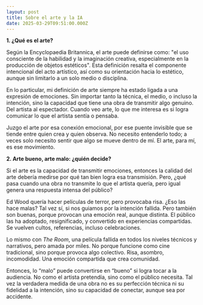 ```yaml
---
layout: post
title: Sobre el arte y la IA
date: 2025-03-29T09:51:00.000Z
---
```

**1. ¿Qué es el arte?**

Según la Encyclopaedia Britannica, el arte puede definirse como: "el uso consciente de la habilidad y la imaginación creativa, especialmente en la producción de objetos estéticos". Esta definición resalta el componente intencional del acto artístico, así como su orientación hacia lo estético, aunque sin limitarlo a un solo medio o disciplina.

En lo particular, mi definición de arte siempre ha estado ligada a una expresión de emociones. Sin importar tanto la técnica, el medio, o incluso la intención, sino la capacidad que tiene una obra de transmitir algo genuino. Del artista al espectador. Cuando veo arte, lo que me interesa es si logra comunicar lo que el artista sentía o pensaba. 

Juzgo el arte por esa conexión emocional, por ese puente invisible que se tiende entre quien crea y quien observa. No necesito entenderlo todo; a veces solo necesito sentir que algo se mueve dentro de mí. El arte, para mí, es ese movimiento.

**2. Arte bueno, arte malo: ¿quién decide?**

Si el arte es la capacidad de transmitir emociones, entonces la calidad del arte debería medirse por qué tan bien logra esa transmisión. Pero, ¿qué pasa cuando una obra no transmite lo que el artista quería, pero igual genera una respuesta intensa del público?

Ed Wood quería hacer películas de terror, pero provocaba risa. ¿Eso las hace malas? Tal vez sí, si nos guiamos por la intención fallida. Pero también son buenas, porque provocan una emoción real, aunque distinta. El público las ha adoptado, resignificado, y convertido en experiencias compartidas. Se vuelven cultos, referencias, incluso celebraciones.

Lo mismo con *The Room*, una película fallida en todos los niveles técnicos y narrativos, pero amada por miles. No porque funcione como cine tradicional, sino porque provoca algo colectivo. Risa, asombro, incomodidad. Una emoción compartida que crea comunidad.

Entonces, lo “malo” puede convertirse en “bueno” si logra tocar a la audiencia. No como el artista pretendía, sino como el público necesita. Tal vez la verdadera medida de una obra no es su perfección técnica ni su fidelidad a la intención, sino su capacidad de conectar, aunque sea por accidente.
